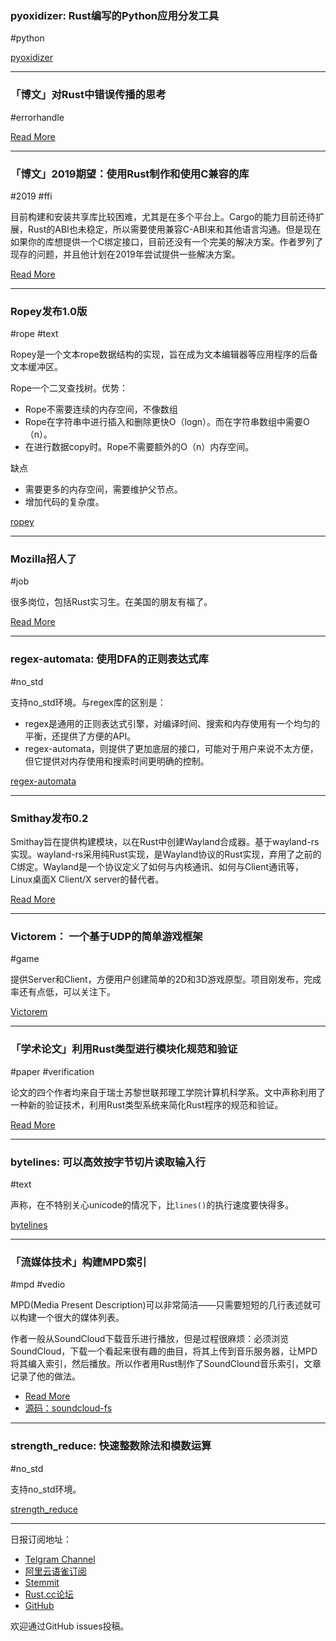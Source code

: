### pyoxidizer: Rust编写的Python应用分发工具

#python

[pyoxidizer](https://github.com/indygreg/pyoxidizer)

---

### 「博文」对Rust中错误传播的思考

#errorhandle

[Read More](https://people.gnome.org/~federico/blog/propagating-errors.html)

---

### 「博文」2019期望：使用Rust制作和使用C兼容的库

#2019 #ffi

目前构建和安装共享库比较困难，尤其是在多个平台上。Cargo的能力目前还待扩展，Rust的ABI也未稳定，所以需要使用兼容C-ABI来和其他语言沟通。但是现在如果你的库想提供一个C绑定接口，目前还没有一个完美的解决方案。作者罗列了现存的问题，并且他计划在2019年尝试提供一些解决方案。

[Read More](https://blogs.gentoo.org/lu_zero/2018/12/30/making-and-using-c-compatible-libraries-in-rust-present-and-future/)

---

### Ropey发布1.0版

#rope #text

Ropey是一个文本rope数据结构的实现，旨在成为文本编辑器等应用程序的后备文本缓冲区。

Rope一个二叉查找树。优势：

- Rope不需要连续的内存空间，不像数组
- Rope在字符串中进行插入和删除更快O（logn）。而在字符串数组中需要O（n）。
- 在进行数据copy时。Rope不需要额外的O（n）内存空间。

缺点

- 需要更多的内存空间，需要维护父节点。
- 增加代码的复杂度。

[ropey](https://github.com/cessen/ropey)

---

### Mozilla招人了

#job

很多岗位，包括Rust实习生。在美国的朋友有福了。

[Read More](https://careers.mozilla.org/position/gh/1480831/)

---

### regex-automata: 使用DFA的正则表达式库

#no_std

支持no_std环境。与regex库的区别是：

- regex是通用的正则表达式引擎，对编译时间、搜索和内存使用有一个均匀的平衡，还提供了方便的API。
- regex-automata，则提供了更加底层的接口，可能对于用户来说不太方便，但它提供对内存使用和搜索时间更明确的控制。

[regex-automata](https://github.com/BurntSushi/regex-automata)

---

### Smithay发布0.2

Smithay旨在提供构建模块，以在Rust中创建Wayland合成器。基于wayland-rs实现。wayland-rs采用纯Rust实现，是Wayland协议的Rust实现，弃用了之前的C绑定。Wayland是一个协议定义了如何与内核通讯、如何与Client通讯等，Linux桌面X Client/X server的替代者。

[Read More](https://smithay.github.io/smithay-v-0-2.html)

---

### Victorem： 一个基于UDP的简单游戏框架

#game

提供Server和Client，方便用户创建简单的2D和3D游戏原型。项目刚发布，完成率还有点低，可以关注下。

[Victorem](https://github.com/VictoremWinbringer/Victorem)

---

### 「学术论文」利用Rust类型进行模块化规范和验证

#paper #verification

论文的四个作者均来自于瑞士苏黎世联邦理工学院计算机科学系。文中声称利用了一种新的验证技术，利用Rust类型系统来简化Rust程序的规范和验证。

[Read More](https://www.research-collection.ethz.ch/handle/20.500.11850/311092)

---

### bytelines: 可以高效按字节切片读取输入行

#text

声称，在不特别关心unicode的情况下，比`lines()`的执行速度要快得多。

[bytelines](https://github.com/whitfin/bytelines)

---

### 「流媒体技术」构建MPD索引

#mpd #vedio

MPD(Media Present Description)可以非常简洁——只需要短短的几行表述就可以构建一个很大的媒体列表。

作者一般从SoundCloud下载音乐进行播放，但是过程很麻烦：必须浏览SoundCloud，下载一个看起来很有趣的曲目，将其上传到音乐服务器，让MPD将其编入索引，然后播放。所以作者用Rust制作了SoundClound音乐索引，文章记录了他的做法。

- [Read More](https://polyfloyd.net/post/soundcloud-fuse-mpd/)
- [源码：soundcloud-fs](https://github.com/polyfloyd/soundcloud-fs)

---

### strength_reduce: 快速整数除法和模数运算

#no_std

支持no_std环境。

[strength_reduce](https://github.com/ejmahler/strength_reduce)

---

日报订阅地址：

- [Telgram Channel](https://t.me/rust_daily_news )
- [阿里云语雀订阅](https://www.yuque.com/chaosbot/rustnews)
- [Stemmit](https://steemit.com/@blackanger)
- [Rust.cc论坛](https://rust.cc)
- [GitHub](https://github.com/RustStudy/rust_daily_news)

欢迎通过GitHub issues投稿。